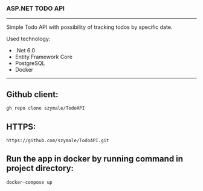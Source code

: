 ### ASP.NET TODO API
___

Simple Todo API with possibility of tracking todos by specific date.

Used technology:
+ .Net 6.0
+ Entity Framework Core
+ PostgreSQL
+ Docker

___
## Github client:
`gh repo clone szymale/TodoAPI`
## HTTPS:
`https://github.com/szymale/TodoAPI.git`

## Run the app in docker by running command in project directory:
`docker-compose up`
 
	
